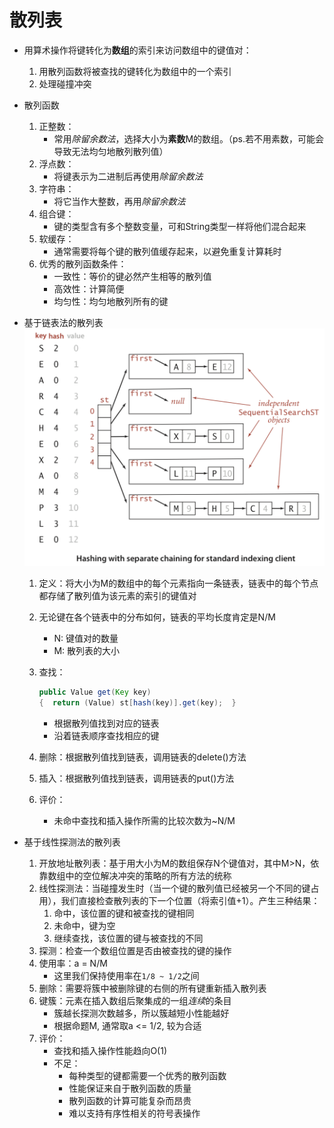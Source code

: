 # 散列表

- 用算术操作将键转化为**数组**的索引来访问数组中的键值对：
    1. 用散列函数将被查找的键转化为数组中的一个索引
    2. 处理碰撞冲突
- 散列函数
    1. 正整数：
        - 常用*除留余数法*，选择大小为**素数**M的数组。（ps.若不用素数，可能会导致无法均匀地散列散列值）
    2. 浮点数：
        - 将键表示为二进制后再使用*除留余数法*
    3. 字符串：
        - 将它当作大整数，再用*除留余数法*
    4. 组合键：
        - 键的类型含有多个整数变量，可和String类型一样将他们混合起来
    5. 软缓存：
        - 通常需要将每个键的散列值缓存起来，以避免重复计算耗时
    6. 优秀的散列函数条件：
        - 一致性：等价的键必然产生相等的散列值
        - 高效性：计算简便
        - 均匀性：均匀地散列所有的键
- 基于链表法的散列表
    ![xx](https://github.com/erenming/LearnAlgs4/raw/master/notes/images/WX20190410-214220@2x.png)

    1. 定义：将大小为M的数组中的每个元素指向一条链表，链表中的每个节点都存储了散列值为该元素的索引的键值对
    2. 无论键在各个链表中的分布如何，链表的平均长度肯定是N/M
        - N: 键值对的数量
        - M: 散列表的大小
    3. 查找：

        ```java
        public Value get(Key key)
        {  return (Value) st[hash(key)].get(key);  }
        ```

        - 根据散列值找到对应的链表
        - 沿着链表顺序查找相应的键
    4. 删除：根据散列值找到链表，调用链表的delete()方法
    5. 插入：根据散列值找到链表，调用链表的put()方法
    6. 评价：
        - 未命中查找和插入操作所需的比较次数为~N/M
- 基于线性探测法的散列表
    1. 开放地址散列表：基于用大小为M的数组保存N个键值对，其中M>N，依靠数组中的空位解决冲突的策略的所有方法的统称
    2. 线性探测法：当碰撞发生时（当一个键的散列值已经被另一个不同的键占用），我们直接检查散列表的下一个位置（将索引值+1）。产生三种结果：
        1. 命中，该位置的键和被查找的键相同
        2. 未命中，键为空
        3. 继续查找，该位置的键与被查找的不同
    3. 探测：检查一个数组位置是否由被查找的键的操作
    4. 使用率：a = N/M
        - 这里我们保持使用率在`1/8 ~ 1/2`之间
    5. 删除：需要将簇中被删除键的右侧的所有键重新插入散列表
    6. 键簇：元素在插入数组后聚集成的一组*连续*的条目
        - 簇越长探测次数越多，所以簇越短小性能越好
        - 根据命题M, 通常取a <= 1/2, 较为合适
    7. 评价：
        - 查找和插入操作性能趋向O(1)
        - 不足：
            - 每种类型的键都需要一个优秀的散列函数
            - 性能保证来自于散列函数的质量
            - 散列函数的计算可能复杂而昂贵
            - 难以支持有序性相关的符号表操作
